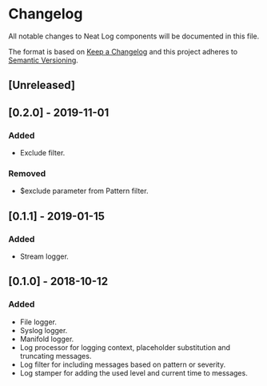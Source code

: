 # Changelog
All notable changes to Neat Log components will be documented in this file.

The format is based on [Keep a Changelog](https://keepachangelog.com/en/1.0.0/)
and this project adheres to [Semantic Versioning](https://semver.org/spec/v2.0.0.html).

## [Unreleased]

## [0.2.0] - 2019-11-01
### Added
- Exclude filter.

### Removed
- $exclude parameter from Pattern filter.

## [0.1.1] - 2019-01-15
### Added
- Stream logger.

## [0.1.0] - 2018-10-12
### Added
- File logger.
- Syslog logger.
- Manifold logger.
- Log processor for logging context, placeholder substitution and truncating messages.
- Log filter for including messages based on pattern or severity.
- Log stamper for adding the used level and current time to messages.
